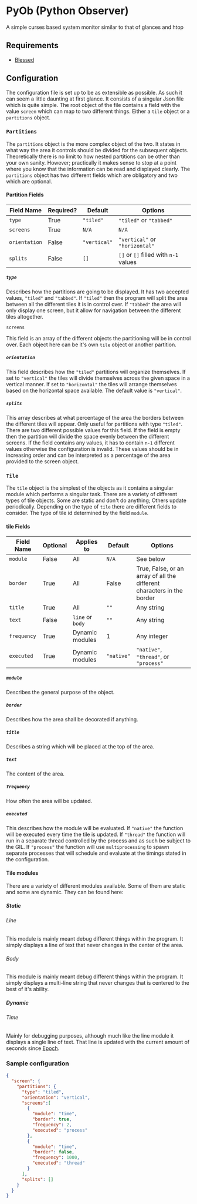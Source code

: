 # PyOb (Python Observer)

A simple curses based system monitor similar to that of glances and htop

## Requirements

- [Blessed](https://github.com/jquast/blessed)

## Configuration

The configuration file is set up to be as extensible as possible. As such it can seem a little daunting at first glance. It consists of a singular Json file which is quite simple. The root object of the file contains a field with the value `screen` which can map to two different things. Either a `tile` object or a `partitions` object.

### `Partitions`

The `partitions` object is the more complex object of the two. It states in what way the area it controls should be divided for the subsequent objects. Theoretically there is no limit to how nested partitions can be other than your own sanity. However; practically it makes sense to stop at a point where you know that the information can be read and displayed clearly. The `partitions` object has two different fields which are obligatory and two which are optional.

#### Partition Fields

| Field Name | Required? | Default | Options |
|---|---|---|---|
|`type`|True|`"tiled"`|`"tiled"` or `"tabbed"`|
|`screens`|True|`N/A`|`N/A`|
|`orientation`|False|`"vertical"`|`"vertical"` or `"horizontal"`|
|`splits`|False|`[]`|`[]` or `[]` filled with `n-1` values|

##### `type`

Describes how the partitions are going to be displayed. It has two accepted values, `"tiled"` and `"tabbed"`. If `"tiled"` then the program will split the area between all the different tiles it is in control over. If `"tabbed"` the area will only display one screen, but it allow for navigation between the different tiles altogether.

 `screens`

This field is an array of the different objects the partitioning will be in control over. Each object here can be it's own `tile` object or another partition.

##### `orientation`

This field describes how the `"tiled"` partitions will organize themselves. If set to `"vertical"` the tiles will divide themselves across the given space in a vertical manner. If set to `"horizontal"` the tiles will arrange themselves based on the horizontal space available. The default value is `"vertical"`.

##### `splits`

This array describes at what percentage of the area the borders between the different tiles will appear. Only useful for partitions with type `"tiled"`. There are two different possible values for this field. If the field is empty then the partition will divide the space evenly between the different screens. If the field contains any values, it has to contain `n-1` different values otherwise the configuration is invalid. These values should be in increasing order and can be interpreted as a percentage of the area provided to the screen object.

### `Tile`

The `tile` object is the simplest of the objects as it contains a singular module which performs a singular task. There are a variety of different types of tile objects. Some are static and don't do anything; Others update periodically. Depending on the type of `tile` there are different fields to consider. The type of tile id determined by the field `module`.

#### tile Fields

| Field Name | Optional | Applies to | Default | Options |
|---|---|---|---|---|
| `module` | False | All | `N/A` | See below |
| `border` | True | All | False | True, False, or an array of all the different characters in the border |
| `title` | True | All | `""` | Any string |
| `text` | False | `line` or `body` | `""` | Any string |
| `frequency` | True | Dynamic modules | 1 | Any integer |
| `executed` | True | Dynamic modules | `"native"` | `"native"`, `"thread"`, or `"process"` |

##### `module`

Describes the general purpose of the object.

##### `border`

Describes how the area shall be decorated if anything.

##### `title`

Describes a string which will be placed at the top of the area.

##### `text`

The content of the area.

##### `frequency`

How often the area will be updated.

##### `executed`

This describes how the module will be evaluated. If `"native"` the function will be executed every time the tile is updated. If `"thread"` the function will run in a separate thread controlled by the process and as such be subject to the GIL. If `"process"` the function will use `multiprocessing` to spawn separate processes that will schedule and evaluate at the timings stated in the configuration.


#### Tile modules

There are a variety of different modules available. Some of them are static and some are dynamic. They can be found here:

##### Static

###### Line

This module is mainly meant debug different things within the program. It simply displays a line of text that never changes in the center of the area.

###### Body

This module is mainly meant debug different things within the program. It simply displays a multi-line string that never changes that is centered to the best of it's ability.

##### Dynamic

###### Time

Mainly for debugging purposes, although much like the line module it displays a single line of text. That line is updated with the current amount of seconds since [Epoch](https://en.wikipedia.org/wiki/Epoch_(computing)).

### Sample configuration

```json
{
  "screen": {
    "partitions": {
      "type": "tiled",
      "orientation": "vertical",
      "screens":[
        {
          "module": "time",
          "border": true,
          "frequency": 2,
          "executed": "process"
        },
        {
          "module": "time",
          "border": false,
          "frequency": 1000,
          "executed": "thread"
        }
      ],
      "splits": []
    }
  }
}
```
